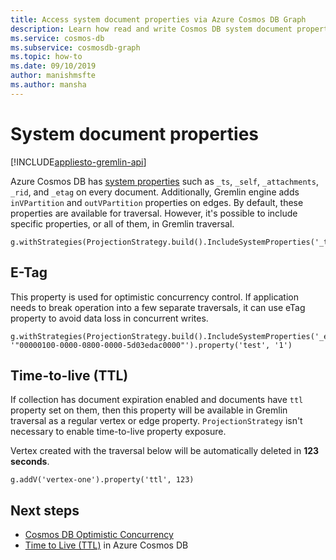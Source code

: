 ```yaml
---
title: Access system document properties via Azure Cosmos DB Graph
description: Learn how read and write Cosmos DB system document properties via Gremlin API
ms.service: cosmos-db
ms.subservice: cosmosdb-graph
ms.topic: how-to
ms.date: 09/10/2019
author: manishmsfte
ms.author: mansha
---
```


# System document properties
[!INCLUDE[appliesto-gremlin-api](includes/appliesto-gremlin-api.md)]

Azure Cosmos DB has [system properties](/rest/api/cosmos-db/databases) such as ```_ts```, ```_self```, ```_attachments```, ```_rid```, and ```_etag``` on every document. Additionally, Gremlin engine adds ```inVPartition``` and ```outVPartition``` properties on edges. By default, these properties are available for traversal. However, it's possible to include specific properties, or all of them, in Gremlin traversal.

```
g.withStrategies(ProjectionStrategy.build().IncludeSystemProperties('_ts').create())
```

## E-Tag

This property is used for optimistic concurrency control. If application needs to break operation into a few separate traversals, it can use eTag property to avoid data loss in concurrent writes.

```
g.withStrategies(ProjectionStrategy.build().IncludeSystemProperties('_etag').create()).V('1').has('_etag', '"00000100-0000-0800-0000-5d03edac0000"').property('test', '1')
```

## Time-to-live (TTL)

If collection has document expiration enabled and documents have ```ttl``` property set on them, then this property will be available in Gremlin traversal as a regular vertex or edge property. ```ProjectionStrategy``` isn't necessary to enable time-to-live property exposure.

Vertex created with the traversal below will be automatically deleted in **123 seconds**.

```
g.addV('vertex-one').property('ttl', 123)
```

## Next steps
* [Cosmos DB Optimistic Concurrency](faq.yml#how-does-the-sql-api-provide-concurrency-)
* [Time to Live (TTL)](time-to-live.md) in Azure Cosmos DB
